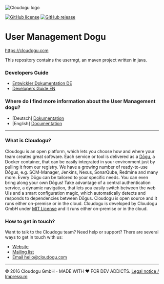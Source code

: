 ![Cloudogu logo](https://cloudogu.com/images/logo.png)

[![GitHub license](https://img.shields.io/github/license/cloudogu/usermgt.svg)](https://github.com/cloudogu/usermgt/blob/develop/LICENSE)
[![GitHub release](https://img.shields.io/github/release/cloudogu/usermgt.svg)](https://github.com/cloudogu/usermgt/releases)

# User Management Dogu
https://cloudogu.com

This repository contains the usermgt, an maven project written in java.

### Developers Guide

- [Entwickler Dokumentation DE](docs/development/Developers_Guide_de.md)
- [Developers Guide EN](docs/development/Developers_Guide_en.md)

### Where do I find more information about the User Management dogu?

- [Deutsch] [Dokumentation](docs/getting_started_de.md)
- [English] [Documentation](docs/getting_started_en.md)

---
### What is Cloudogu?
Cloudogu is an open platform, which lets you choose how and where your team creates great software. Each service or tool is delivered as a [Dōgu](https://translate.google.com/?text=D%26%23x014d%3Bgu#ja/en/%E9%81%93%E5%85%B7), a Docker container, that can be easily integrated in your environment just by pulling it from our registry. We have a growing number of ready-to-use Dōgus, e.g. SCM-Manager, Jenkins, Nexus, SonarQube, Redmine and many more. Every Dōgu can be tailored to your specific needs. You can even bring along your own Dōgus! Take advantage of a central authentication service, a dynamic navigation, that lets you easily switch between the web UIs and a smart configuration magic, which automatically detects and responds to dependencies between Dōgus. Cloudogu is open source and it runs either on-premise or in the cloud. Cloudogu is developed by Cloudogu GmbH under [MIT License](https://cloudogu.com/license.html) and it runs either on-premise or in the cloud.

### How to get in touch?
Want to talk to the Cloudogu team? Need help or support? There are several ways to get in touch with us:

* [Website](https://cloudogu.com)
* [Mailing list](https://groups.google.com/forum/#!forum/cloudogu)
* [Email hello@cloudogu.com](mailto:hello@cloudogu.com)

---
&copy; 2016 Cloudogu GmbH - MADE WITH :heart: FOR DEV ADDICTS. [Legal notice / Impressum](https://cloudogu.com/imprint.html)
